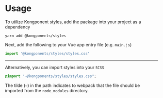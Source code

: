 # Usage

To utilize Kongponent styles, add the package into your project as a dependency

``` shell
yarn add @kongponents/styles
```

Next, add the following to your Vue app entry file (e.g. `main.js`)

``` js
import '@kongponents/styles/styles.css'
```

<hr/>

Alternatively, you can import styles into your `SCSS`

``` scss
@import "~@kongponents/styles/styles.css";
```

The tilde (`~`) in the path indicates to webpack that the file should be imported from the `node_modules` directory.
